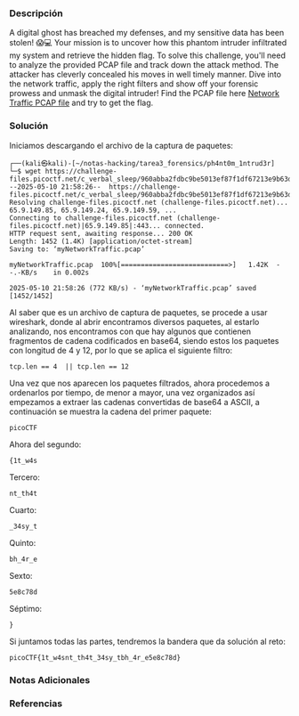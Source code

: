 ### Descripción
A digital ghost has breached my defenses, and my sensitive data has been stolen! 😱💻 Your mission is to uncover how this phantom intruder infiltrated my system and retrieve the hidden flag. To solve this challenge, you'll need to analyze the provided PCAP file and track down the attack method. The attacker has cleverly concealed his moves in well timely manner. Dive into the network traffic, apply the right filters and show off your forensic prowess and unmask the digital intruder! Find the PCAP file here [Network Traffic PCAP file](https://challenge-files.picoctf.net/c_verbal_sleep/960abba2fdbc9be5013ef87f1df67213e9b63d4561d7a8c8c1ce7a4ce40a547e/myNetworkTraffic.pcap) and try to get the flag.
### Solución
Iniciamos descargando el archivo de la captura de paquetes:

```shell
┌──(kali㉿kali)-[~/notas-hacking/tarea3_forensics/ph4nt0m_1ntrud3r]
└─$ wget https://challenge-files.picoctf.net/c_verbal_sleep/960abba2fdbc9be5013ef87f1df67213e9b63d4561d7a8c8c1ce7a4ce40a547e/myNetworkTraffic.pcap
--2025-05-10 21:58:26--  https://challenge-files.picoctf.net/c_verbal_sleep/960abba2fdbc9be5013ef87f1df67213e9b63d4561d7a8c8c1ce7a4ce40a547e/myNetworkTraffic.pcap
Resolving challenge-files.picoctf.net (challenge-files.picoctf.net)... 65.9.149.85, 65.9.149.24, 65.9.149.59, ...
Connecting to challenge-files.picoctf.net (challenge-files.picoctf.net)|65.9.149.85|:443... connected.
HTTP request sent, awaiting response... 200 OK
Length: 1452 (1.4K) [application/octet-stream]
Saving to: ‘myNetworkTraffic.pcap’

myNetworkTraffic.pcap  100%[===========================>]   1.42K  --.-KB/s    in 0.002s  

2025-05-10 21:58:26 (772 KB/s) - ‘myNetworkTraffic.pcap’ saved [1452/1452]
```

Al saber que es un archivo de captura de paquetes, se procede a usar wireshark, donde al abrir encontramos diversos paquetes, al estarlo analizando, nos encontramos con que hay algunos que contienen fragmentos de cadena codificados en base64, siendo estos los paquetes con longitud de 4 y 12, por lo que se aplica el siguiente filtro:

```
tcp.len == 4  || tcp.len == 12
```

Una vez que nos aparecen los paquetes filtrados, ahora procedemos a ordenarlos por tiempo, de menor a mayor, una vez organizados así empezamos a extraer las cadenas convertidas de base64 a ASCII, a continuación se muestra la cadena del primer paquete:

```
picoCTF
```

Ahora del segundo:

```
{1t_w4s
```

Tercero:

```
nt_th4t
```

Cuarto:

```
_34sy_t
```

Quinto:

```
bh_4r_e
```

Sexto:

```
5e8c78d
```

Séptimo:

```
}
```

Si juntamos todas las partes, tendremos la bandera que da solución al reto:

```
picoCTF{1t_w4snt_th4t_34sy_tbh_4r_e5e8c78d}
```
### Notas Adicionales

### Referencias